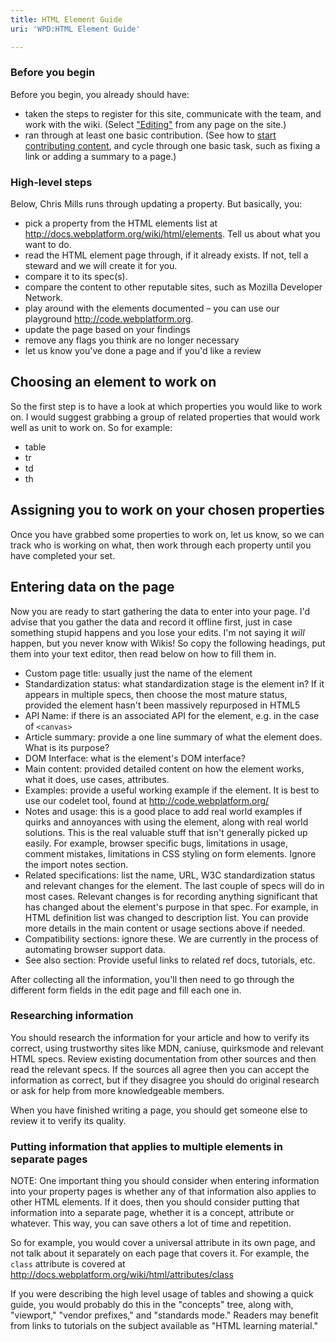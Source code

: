 ```yaml
---
title: HTML Element Guide
uri: 'WPD:HTML Element Guide'

---
```

### Before you begin

Before you begin, you already should have:

-   taken the steps to register for this site, communicate with the team, and work with the wiki. (Select ["Editing"](/WPD:Editors_Guide) from any page on the site.)
-   ran through at least one basic contribution. (See how to [start contributing content](/WPD:Getting_Started), and cycle through one basic task, such as fixing a link or adding a summary to a page.)

### High-level steps

Below, Chris Mills runs through updating a property. But basically, you:

-   pick a property from the HTML elements list at <http://docs.webplatform.org/wiki/html/elements>. Tell us about what you want to do.
-   read the HTML element page through, if it already exists. If not, tell a steward and we will create it for you.
-   compare it to its spec(s).
-   compare the content to other reputable sites, such as Mozilla Developer Network.
-   play around with the elements documented – you can use our playground <http://code.webplatform.org>.
-   update the page based on your findings
-   remove any flags you think are no longer necessary
-   let us know you've done a page and if you'd like a review

## Choosing an element to work on

So the first step is to have a look at which properties you would like to work on. I would suggest grabbing a group of related properties that would work well as unit to work on. So for example:

-   table
-   tr
-   td
-   th

## Assigning you to work on your chosen properties

Once you have grabbed some properties to work on, let us know, so we can track who is working on what, then work through each property until you have completed your set.

## Entering data on the page

Now you are ready to start gathering the data to enter into your page. I'd advise that you gather the data and record it offline first, just in case something stupid happens and you lose your edits. I'm not saying it *will* happen, but you never know with Wikis! So copy the following headings, put them into your text editor, then read below on how to fill them in.

-   Custom page title: usually just the name of the element
-   Standardization status: what standardization stage is the element in? If it appears in multiple specs, then choose the most mature status, provided the element hasn't been massively repurposed in HTML5
-   API Name: if there is an associated API for the element, e.g. in the case of `<canvas>`
-   Article summary: provide a one line summary of what the element does. What is its purpose?
-   DOM Interface: what is the element's DOM interface?
-   Main content: provided detailed content on how the element works, what it does, use cases, attributes.
-   Examples: provide a useful working example if the element. It is best to use our codelet tool, found at <http://code.webplatform.org/>
-   Notes and usage: this is a good place to add real world examples if quirks and annoyances with using the element, along with real world solutions. This is the real valuable stuff that isn't generally picked up easily. For example, browser specific bugs, limitations in usage, comment mistakes, limitations in CSS styling on form elements. Ignore the import notes section.
-   Related specifications: list the name, URL, W3C standardization status and relevant changes for the element. The last couple of specs will do in most cases. Relevant changes is for recording anything significant that has changed about the element's purpose in that spec. For example, in HTML definition list was changed to description list. You can provide more details in the main content or usage sections above if needed.
-   Compatibility sections: ignore these. We are currently in the process of automating browser support data.
-   See also section: Provide useful links to related ref docs, tutorials, etc.

After collecting all the information, you'll then need to go through the different form fields in the edit page and fill each one in.

### Researching information

You should research the information for your article and how to verify its correct, using trustworthy sites like MDN, caniuse, quirksmode and relevant HTML specs. Review existing documentation from other sources and then read the relevant specs. If the sources all agree then you can accept the information as correct, but if they disagree you should do original research or ask for help from more knowledgeable members.

When you have finished writing a page, you should get someone else to review it to verify its quality.

### Putting information that applies to multiple elements in separate pages

NOTE: One important thing you should consider when entering information into your property pages is whether any of that information also applies to other HTML elements. If it does, then you should consider putting that information into a separate page, whether it is a concept, attribute or whatever. This way, you can save others a lot of time and repetition.

So for example, you would cover a universal attribute in its own page, and not talk about it separately on each page that covers it. For example, the `class` attribute is covered at <http://docs.webplatform.org/wiki/html/attributes/class>

If you were describing the high level usage of tables and showing a quick guide, you would probably do this in the "concepts" tree, along with, "viewport," "vendor prefixes," and "standards mode." Readers may benefit from links to tutorials on the subject available as "HTML learning material."
